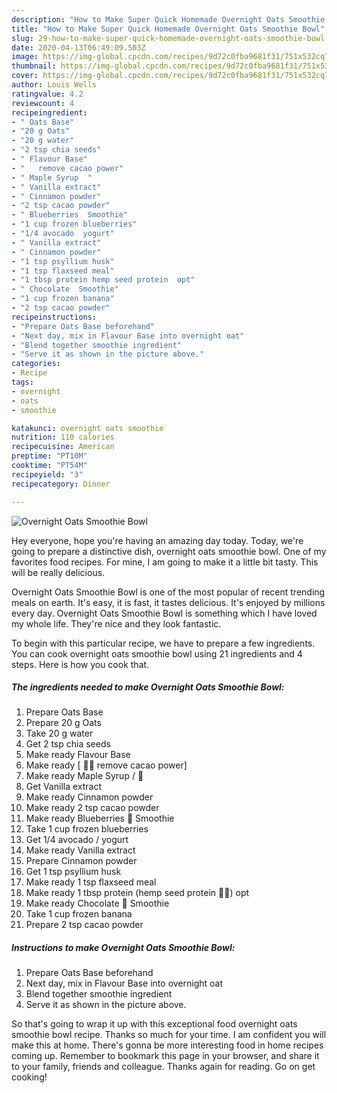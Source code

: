```yaml
---
description: "How to Make Super Quick Homemade Overnight Oats Smoothie Bowl"
title: "How to Make Super Quick Homemade Overnight Oats Smoothie Bowl"
slug: 29-how-to-make-super-quick-homemade-overnight-oats-smoothie-bowl
date: 2020-04-13T06:49:09.503Z
image: https://img-global.cpcdn.com/recipes/9d72c0fba9681f31/751x532cq70/overnight-oats-smoothie-bowl-recipe-main-photo.jpg
thumbnail: https://img-global.cpcdn.com/recipes/9d72c0fba9681f31/751x532cq70/overnight-oats-smoothie-bowl-recipe-main-photo.jpg
cover: https://img-global.cpcdn.com/recipes/9d72c0fba9681f31/751x532cq70/overnight-oats-smoothie-bowl-recipe-main-photo.jpg
author: Louis Wells
ratingvalue: 4.2
reviewcount: 4
recipeingredient:
- " Oats Base"
- "20 g Oats"
- "20 g water"
- "2 tsp chia seeds"
- " Flavour Base"
- "   remove cacao power"
- " Maple Syrup  "
- " Vanilla extract"
- " Cinnamon powder"
- "2 tsp cacao powder"
- " Blueberries  Smoothie"
- "1 cup frozen blueberries"
- "1/4 avocado  yogurt"
- " Vanilla extract"
- " Cinnamon powder"
- "1 tsp psyllium husk"
- "1 tsp flaxseed meal"
- "1 tbsp protein hemp seed protein  opt"
- " Chocolate  Smoothie"
- "1 cup frozen banana"
- "2 tsp cacao powder"
recipeinstructions:
- "Prepare Oats Base beforehand"
- "Next day, mix in Flavour Base into overnight oat"
- "Blend together smoothie ingredient"
- "Serve it as shown in the picture above."
categories:
- Recipe
tags:
- overnight
- oats
- smoothie

katakunci: overnight oats smoothie 
nutrition: 110 calories
recipecuisine: American
preptime: "PT10M"
cooktime: "PT54M"
recipeyield: "3"
recipecategory: Dinner

---
```



![Overnight Oats Smoothie Bowl](https://img-global.cpcdn.com/recipes/9d72c0fba9681f31/751x532cq70/overnight-oats-smoothie-bowl-recipe-main-photo.jpg)

Hey everyone, hope you're having an amazing day today. Today, we're going to prepare a distinctive dish, overnight oats smoothie bowl. One of my favorites food recipes. For mine, I am going to make it a little bit tasty. This will be really delicious.



Overnight Oats Smoothie Bowl is one of the most popular of recent trending meals on earth. It's easy, it is fast, it tastes delicious. It's enjoyed by millions every day. Overnight Oats Smoothie Bowl is something which I have loved my whole life. They're nice and they look fantastic.


To begin with this particular recipe, we have to prepare a few ingredients. You can cook overnight oats smoothie bowl using 21 ingredients and 4 steps. Here is how you cook that.

##### The ingredients needed to make Overnight Oats Smoothie Bowl:

1. Prepare  Oats Base
1. Prepare 20 g Oats
1. Take 20 g water
1. Get 2 tsp chia seeds
1. Make ready  Flavour Base
1. Make ready  [ 🍫🍌 remove cacao power]
1. Make ready  Maple Syrup / 🍯
1. Get  Vanilla extract
1. Make ready  Cinnamon powder
1. Make ready 2 tsp cacao powder
1. Make ready  Blueberries 🍫 Smoothie
1. Take 1 cup frozen blueberries
1. Get 1/4 avocado / yogurt
1. Make ready  Vanilla extract
1. Prepare  Cinnamon powder
1. Get 1 tsp psyllium husk
1. Make ready 1 tsp flaxseed meal
1. Make ready 1 tbsp protein (hemp seed protein 👍🏻) opt
1. Make ready  Chocolate 🍌 Smoothie
1. Take 1 cup frozen banana
1. Prepare 2 tsp cacao powder




##### Instructions to make Overnight Oats Smoothie Bowl:

1. Prepare Oats Base beforehand
1. Next day, mix in Flavour Base into overnight oat
1. Blend together smoothie ingredient
1. Serve it as shown in the picture above.




So that's going to wrap it up with this exceptional food overnight oats smoothie bowl recipe. Thanks so much for your time. I am confident you will make this at home. There's gonna be more interesting food in home recipes coming up. Remember to bookmark this page in your browser, and share it to your family, friends and colleague. Thanks again for reading. Go on get cooking!
